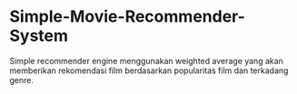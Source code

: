 # Simple-Movie-Recommender-System
Simple recommender engine menggunakan weighted average yang akan memberikan rekomendasi film berdasarkan popularitas film dan terkadang genre.
